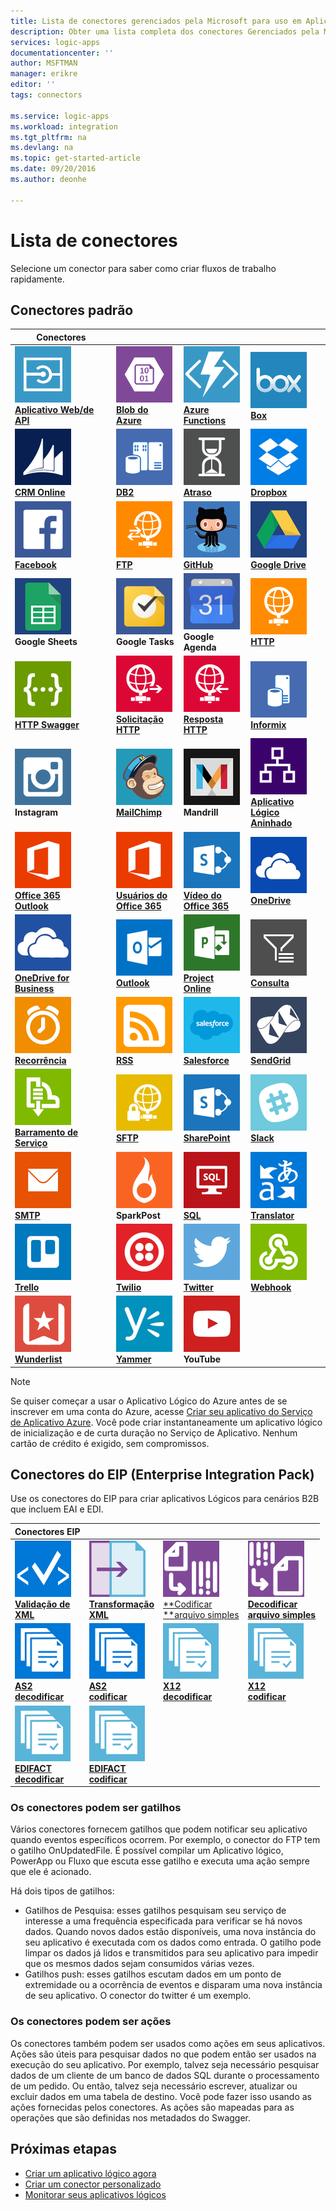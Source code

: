 ```yaml
---
title: Lista de conectores gerenciados pela Microsoft para uso em Aplicativos Lógicos do Microsoft Azure | Microsoft Docs
description: Obter uma lista completa dos conectores Gerenciados pela Microsoft que você pode usar para compilar os Aplicativos lógicos no Serviço de Aplicativo do Azure
services: logic-apps
documentationcenter: ''
author: MSFTMAN
manager: erikre
editor: ''
tags: connectors

ms.service: logic-apps
ms.workload: integration
ms.tgt_pltfrm: na
ms.devlang: na
ms.topic: get-started-article
ms.date: 09/20/2016
ms.author: deonhe

---
```

# Lista de conectores
Selecione um conector para saber como criar fluxos de trabalho rapidamente.

## Conectores padrão
| Conectores |  |  |  |
| --- | --- | --- | --- |
| [![Ícone de API][API/Web-Appicon]<br/>**Aplicativo Web/de API**][API/Web-Appdoc] |[![Ícone de API][Azure-Blobicon]<br/>**Blob do Azure**][Azure-Blobdoc] |[![Ícone de API][Azure~Functionsicon]<br/>**Azure<br/>Functions**][Azure~Functionsdoc] |[![Ícone de API][Boxicon]<br/>**Box**][Boxdoc] |
| [![Ícone de API][CRM-Onlineicon]<br/>**CRM Online**][CRM-Onlinedoc] |[![Ícone de API][DB2icon]<br/>**DB2**][db2doc] |[![Ícone de API][Delayicon]<br/>**Atraso**][Delaydoc] |[![Ícone de API][Dropboxicon]<br/>**Dropbox**][Dropboxdoc] |
| [![Ícone de API][Facebookicon]<br/>**Facebook**][Facebookdoc] |[![Ícone de API][FTPicon]<br/>**FTP**][FTPdoc] |[![Ícone de API][GitHubicon]<br/>**GitHub**][GitHubdoc] |[![Ícone de API][Google-Driveicon]<br/>**Google Drive**][Google-Drivedoc] |
| ![Ícone de API][Google-Sheetsicon]<br/>**Google Sheets** |![Ícone de API][Google-Tasksicon]<br/>**Google Tasks** |![Ícone de API][Google~Calendaricon]<br/>**Google<br/>Agenda** |[![Ícone de API][HTTPicon]<br/>**HTTP**][HTTPdoc] |
| [![Ícone de API][HTTP-Swaggericon]<br/>**HTTP Swagger**][HTTP-Swaggerdoc] |[![Ícone de API][HTTP~Requesticon]<br/>**Solicitação <br/>HTTP**][HTTP~Requestdoc] |[![Ícone de API][HTTP~Responseicon]<br/>**Resposta<br/>HTTP**][HTTP~Responsedoc] |[![Ícone de API][Informixicon]<br/>**Informix**][informixdoc] |
| ![Ícone de API][Instagramicon]<br/>**Instagram** |[![Ícone de API][MailChimpicon]<br/>**MailChimp**][MailChimpdoc] |![Ícone de API][Mandrillicon]<br/>**Mandrill** |[![Ícone de API][Nested~Logic-Appicon]<br/>**Aplicativo Lógico<br/>Aninhado**][Nested~Logic-Appdoc] |
| [![Ícone de API][Office-365~Outlookicon]<br/>**Office 365<br/>Outlook**][Office-365~Outlookdoc] |[![Ícone de API][Office-365~Usersicon]<br/>**Usuários do<br/>Office 365**][Office-365~Usersdoc] |[![Ícone de API][Office-365~Videoicon]<br/>**Vídeo do<br/>Office 365**][Office-365~Videodoc] |[![Ícone de API][OneDriveicon]<br/>**OneDrive**][OneDrivedoc] |
| [![Ícone de API][OneDrive-for~Businessicon]<br/>**OneDrive for<br/>Business**][OneDrive-for~Businessdoc] |[![Ícone de API][Outlookicon]<br/>**Outlook**][Outlookdoc] |[![Ícone de API][Project-Onlineicon]<br/>**Project Online**][Project-Onlinedoc] |[![Ícone de API][Queryicon]<br/>**Consulta**][Querydoc] |
| [![Ícone de API][Recurrenceicon]<br/>**Recorrência**][Recurrencedoc] |[![Ícone de API][RSSicon]<br/>**RSS**][RSSdoc] |[![Ícone de API][Salesforceicon]<br/>**Salesforce**][Salesforcedoc] |[![Ícone de API][SendGridicon]<br/>**SendGrid**][SendGriddoc] |
| [![Ícone de API][Service-Busicon]<br/>**Barramento de Serviço**][Service-Busdoc] |[![Ícone de API][SFTPicon]<br/>**SFTP**][SFTPdoc] |[![Ícone de API][SharePointicon]<br/>**SharePoint**][SharePointdoc] |[![Ícone de API][Slackicon]<br/>**Slack**][Slackdoc] |
| [![Ícone de API][SMTPicon]<br/>**SMTP**][SMTPdoc] |![Ícone de API][SparkPosticon]<br/>**SparkPost** |[![Ícone de API][SQLicon]<br/>**SQL**][SQLdoc] |[![Ícone de API][Translatoricon]<br/>**Translator**][Translatordoc] |
| [![Ícone de API][Trelloicon]<br/>**Trello**][Trellodoc] |[![Ícone de API][Twilioicon]<br/>**Twilio**][Twiliodoc] |[![Ícone de API][Twittericon]<br/>**Twitter**][Twitterdoc] |[![Ícone de API][Webhookicon]<br/>**Webhook**][Webhookdoc] |
| [![Ícone de API][Wunderlisticon]<br/>**Wunderlist**][Wunderlistdoc] |[![Ícone de API][Yammericon]<br/>**Yammer**][Yammerdoc] |![Ícone de API][YouTubeicon]<br/>**YouTube** | |

> [!NOTE]
> Se quiser começar a usar o Aplicativo Lógico do Azure antes de se inscrever em uma conta do Azure, acesse [Criar seu aplicativo do Serviço de Aplicativo Azure](https://tryappservice.azure.com/?appservice=logic). Você pode criar instantaneamente um aplicativo lógico de inicialização e de curta duração no Serviço de Aplicativo. Nenhum cartão de crédito é exigido, sem compromissos.
> 
> 

## Conectores do EIP (Enterprise Integration Pack)
Use os conectores do EIP para criar aplicativos Lógicos para cenários B2B que incluem EAI e EDI.

| Conectores EIP |  |  |  |
| --- | --- | --- | --- |
| [![Ícone de API][xmlvalidateicon]<br/>**Validação de<br/>XML**][xmlvalidatedoc] |[![Ícone de API][xmltransformicon]<br/>**Transformação<br/> XML**][xmltransformdoc] |[![Ícone de API][flatfileicon]<br/>**Codificar</br>**arquivo simples][flatfiledoc] |[![Ícone de API][flatfiledecodeicon]<br/>**Decodificar</br>arquivo simples**][flatfiledecodedoc] |
| [![Ícone de API][as2icon]<br/>**AS2</br>decodificar**][as2decode] |[![Ícone de API][as2icon]<br/>**AS2</br>codificar**][as2encode] |[![Ícone de API][x12icon]<br/>**X12</br>decodificar**][x12decode] |[![Ícone de API][x12icon]<br/>**X12</br>codificar**][x12encode] |
| [![Ícone de API][x12icon]<br/>**EDIFACT</br>decodificar**][EDIFACTdecode] |[![Ícone de API][x12icon]<br/>**EDIFACT</br>codificar**][EDIFACTencode] | | |

<!-- TODO: Add Functions, App Service, and Nested Workflow Icons -->
### Os conectores podem ser gatilhos
Vários conectores fornecem gatilhos que podem notificar seu aplicativo quando eventos específicos ocorrem. Por exemplo, o conector do FTP tem o gatilho OnUpdatedFile. É possível compilar um Aplicativo lógico, PowerApp ou Fluxo que escuta esse gatilho e executa uma ação sempre que ele é acionado.

Há dois tipos de gatilhos:

* Gatilhos de Pesquisa: esses gatilhos pesquisam seu serviço de interesse a uma frequência especificada para verificar se há novos dados. Quando novos dados estão disponíveis, uma nova instância do seu aplicativo é executada com os dados como entrada. O gatilho pode limpar os dados já lidos e transmitidos para seu aplicativo para impedir que os mesmos dados sejam consumidos várias vezes.
* Gatilhos push: esses gatilhos escutam dados em um ponto de extremidade ou a ocorrência de eventos e disparam uma nova instância de seu aplicativo. O conector do twitter é um exemplo.

### Os conectores podem ser ações
Os conectores também podem ser usados como ações em seus aplicativos. Ações são úteis para pesquisar dados no que podem então ser usados na execução do seu aplicativo. Por exemplo, talvez seja necessário pesquisar dados de um cliente de um banco de dados SQL durante o processamento de um pedido. Ou então, talvez seja necessário escrever, atualizar ou excluir dados em uma tabela de destino. Você pode fazer isso usando as ações fornecidas pelos conectores. As ações são mapeadas para as operações que são definidas nos metadados do Swagger.

## Próximas etapas
* [Criar um aplicativo lógico agora](../app-service-logic/app-service-logic-create-a-logic-app.md)
* [Criar um conector personalizado](../app-service-logic/app-service-logic-create-api-app.md)
* [Monitorar seus aplicativos lógicos](../app-service-logic/app-service-logic-monitor-your-logic-apps.md)

<!--Connectors Documentation-->
[azure-blobdoc]: ./connectors-create-api-azureblobstorage.md "Conecte-se ao Blob do Azure para gerenciar arquivos no seu contêiner de blob."
[boxDoc]: ./connectors-create-api-box.md "Conecta-se a caixa e pode carregar, obter, excluir, listar e mais tarefas de arquivo."
[crm-onlinedoc]: ./connectors-create-api-crmonline.md "Conecte-se ao Dynamics CRM Online e faça mais com os dados do CRM Online."
[db2doc]: ./connectors-create-api-db2.md "Conecte-se ao IBM DB2 na nuvem ou no local para atualizar uma linha, obter uma tabela e muito mais."
[dropboxdoc]: ./connectors-create-api-dropbox.md "Conecte-se ao Dropbox e pode obter, excluir, listar e mais tarefas de arquivo."
[facebookdoc]: ./connectors-create-api-facebook.md "Conecte-se ao Facebook para postar em uma linha do tempo, receber um feed de página e muito mais."
[ftpdoc]: ./connectors-create-api-ftp.md "Conecta-se a um servidor FTP / FTPS e executa tarefas FTP diferentes, incluindo carregar, obter, excluir arquivos e muito mais."
[google-drivedoc]: ./connectors-create-api-googledrive.md "Conecte-se ao GoogleDrive e interaja com os dados."
[informixdoc]: ./connectors-create-api-informix.md "Conecte-se ao Informix na nuvem ou no local para ler uma linha, listar as tabelas e muito mais."
[translatordoc]: ./connectors-create-api-microsofttranslator.md
[office-365~outlookdoc]: ./connectors-create-api-office365-outlook.md "O Conector do Office 365 pode enviar e receber emails, gerenciar seu calendário e gerenciar seus contatos usando sua conta do Office 365."
[office-365~usersdoc]: ./connectors-create-api-office365-users.md
[office-365~videodoc]: ./connectors-create-api-office365-video.md
[onedrivedoc]: ./connectors-create-api-onedrive.md "Se conecta ao seu Microsoft OneDrive pessoal e carrega, exclui, lista arquivos e muito mais."
[onedrive-for~businessdoc]: ./connectors-create-api-onedriveforbusiness.md "Conecta seu Microsoft OneDrive corporativo e carrega, exclui, lista os arquivos e muito mais."
[outlookdoc]: ./connectors-create-api-outlook.md "Conecte sua caixa de correio do Outlook e acesse seu email e muito mais."
[project-onlinedoc]: ./connectors-create-api-projectonline.md "Conecta o Microsoft Project Online."
[rssdoc]: ./connectors-create-api-rss.md "O conector RSS permite que os usuários publiquem e recuperem itens de feed. Também permite que os usuários inicializem operações quando um novo item é publicado no feed."
[salesforcedoc]: ./connectors-create-api-salesforce.md "Conecte-se à sua conta da equipe de vendas e gerencia contas, clientes potenciais, oportunidades e muito mais."
[sendgriddoc]: ./connectors-create-api-sendgrid.md "Conecta o Microsoft Project Online."
[service-busdoc]: ./connectors-create-api-servicebus.md "Pode enviar mensagens de tópicos e filas do Barramento de Serviço e receber mensagens de assinaturas e filas do Barramento de Serviço."
[sharepointdoc]: ./connectors-create-api-sharepointonline.md "Conecta-se ao SharePoint Online para gerenciar documentos e itens de lista."
[slackdoc]: ./connectors-create-api-slack.md "Conecte-se à margem de atraso e poste mensagens em canais de margem de atraso."
[sftpdoc]: ./connectors-create-api-sftp.md "Conecta-se ao SFTP e pode carregar, obter, excluir arquivos e muito mais."
[githubdoc]: ./connectors-create-api-github.md "Conecta o GitHub e pode acompanhar os problemas."
[mailchimpdoc]: ./connectors-create-api-mailchimp.md "Envie Email Melhor."
[smtpdoc]: ./connectors-create-api-smtp.md "Conecta-se a um servidor SMTP e pode enviar emails com anexos."
[sqldoc]: ./connectors-create-api-sqlazure.md "Conecte-se ao Banco de Dados SQL Azure. Você pode criar, atualizar, obter e excluir entradas em uma tabela de banco de dados SQL."
[trellodoc]: ./connectors-create-api-trello.md "Trello é a maneira gratuita, flexível e visual de organizar qualquer coisa com qualquer pessoa."
[twiliodoc]: ./connectors-create-api-twilio.md "Conecta-se a Twilio e pode enviar e receber mensagens, obter os números disponíveis, gerenciar de números de telefone de entrada e muito mais."
[twitterdoc]: ./connectors-create-api-twitter.md "Se conecta ao Twitter e obtém cronogramas, posta tweets e muito mais."
[wunderlistdoc]: ./connectors-create-api-wunderlist.md "Mantenha sua vida sincronizada."
[yammerdoc]: ./connectors-create-api-yammer.md "Conecta-se no Yammer para postar mensagens e obter novas mensagens."
[as2doc]: ../app-service-logic/app-service-logic-enterprise-integration-as2.md "Saiba mais sobre a integração corporativa do AS2."
[x12doc]: ../app-service-logic/app-service-logic-enterprise-integration-x12.md "Saiba mais sobre a integração corporativa do X12"
[flatfiledoc]: ../app-service-logic/app-service-logic-enterprise-integration-flatfile.md "Saiba mais sobre o arquivo simples de integração corporativa."
[flatfiledecodedoc]: ../app-service-logic/app-service-logic-enterprise-integration-flatfile.md "Saiba mais sobre o arquivo simples de integração corporativa."
[xmlvalidatedoc]: ../app-service-logic/app-service-logic-enterprise-integration-xml-validation.md "Saiba mais sobre a validação de XML de integração corporativa."
[xmltransformdoc]: ../app-service-logic/app-service-logic-enterprise-integration-transform.md "Saiba mais sobre as transformações de integração corporativa."
[as2decode]: ..//app-service-logic/app-service-logic-enterprise-integration-as2-decode.md "Saiba mais sobre a decodificação AS2 de integração corporativa"
[as2encode]: ..//app-service-logic/app-service-logic-enterprise-integration-as2-encode.md "Saiba mais sobre a codificação AS2 de integração corporativa"
[X12decode]: ..//app-service-logic/app-service-logic-enterprise-integration-X12-decode.md "Saiba mais sobre a decodificação X12 de integração corporativa"
[X12encode]: ..//app-service-logic/app-service-logic-enterprise-integration-X12-encode.md "Saiba mais sobre a codificação X12 de integração corporativa"
[EDIFACTdecode]: ..//app-service-logic/app-service-logic-enterprise-integration-EDIFACT-decode.md "Saiba mais sobre a decodificação EDIFACT de integração corporativa"
[EDIFACTencode]: ..//app-service-logic/app-service-logic-enterprise-integration-EDIFACT-encode.md "Saiba mais sobre a codificação EDIFACT de integração corporativa"
[httpdoc]: ./connectors-native-http.md "Conector HTTP para fazer chamadas HTTP."
[http~requestdoc]: ./connectors-native-reqres.md "Ações de solicitação e resposta."
[http~responsedoc]: ./connectors-native-reqres.md "Ações de solicitação e resposta."
[delaydoc]: ./connectors-native-delay.md "Saiba mais sobre a ação de atraso."
[http-swaggerdoc]: ./connectors-native-http-swagger.md "Conector de Swagger + HTTP para fazer chamadas HTTP."
[querydoc]: ./connectors-native-query.md "Ação de consulta para selecionar e filtrar matrizes."
[webhookdoc]: ./connectors-native-webhook.md "Ação Webhook e gatilho para aplicativos lógicos."
[azure~functionsdoc]: ../app-service-logic/app-service-logic-azure-functions.md "Integre aplicativos lógicos no Azure Functions."
[api/web-appdoc]: ../app-service-logic/app-service-logic-custom-hosted-api.md "Integre aplicativos lógicos a Aplicativos de API do Serviço de Aplicativo."
[nested~logic-appdoc]: ../app-service-logic/app-service-logic-http-endpoint.md "Integre aplicativos lógicos a um fluxo de trabalho aninhado."
[recurrencedoc]: ./connectors-native-recurrence.md "Gatilho de recorrência para aplicativos lógicos."
[google-sheetsdoc]: ./connectors-create-api-googlesheet.md "Conecta-se ao Google Sheets e pode modificar planilhas."
[google-tasksdoc]: ./connectors-create-api-googletasks.md "Conecta-se ao Google Tasks e pode gerenciar tarefas."
[google~calendardoc]: ./connectors-create-api-googlecalendar.md "Conecta-se ao Google Agenda e pode gerenciar o calendário."
[instagramdoc]: ./connectors-create-api-instagram.md "Conecta-se ao Instagram e pode disparar ou agir em relação a eventos."
[mandrilldoc]: ./connectors-create-api-mandrill.md "Conecta-se ao Mandrill e pode ser usado para comunicação."
[youtubedoc]: ./connectors-create-api-youtube.md "Conecta-se ao YouTube e pode interagir com vídeos e canais."
[sparkpostdoc]: ./connectors-create-api-sparkpost.md "Conecta-se ao SparkPost e pode ser usado para comunicação."

<!--Icon references-->
[Azure-Blobicon]: ./media/apis-list/azureblob.png
[Azure~Functionsicon]: ./media/apis-list/function.png
[Boxicon]: ./media/apis-list/box.png
[CRM-Onlineicon]: ./media/apis-list/dynamicscrmonline.png
[DB2icon]: ./media/apis-list/db2.png
[Dropboxicon]: ./media/apis-list/dropbox.png
[Facebookicon]: ./media/apis-list/facebook.png
[FTPicon]: ./media/apis-list/ftp.png
[GitHubicon]: ./media/apis-list/github.png
[Google-Driveicon]: ./media/apis-list/googledrive.png
[Google~Calendaricon]: ./media/apis-list/googlecalendar.png
[Google-Tasksicon]: ./media/apis-list/googletasks.png
[Google-Sheetsicon]: ./media/apis-list/googlesheet.png
[HTTPicon]: ./media/apis-list/http.png
[HTTP~Requesticon]: ./media/apis-list/request.png
[HTTP~Responseicon]: ./media/apis-list/response.png
[Informixicon]: ./media/apis-list/informix.png
[MailChimpicon]: ./media/apis-list/mailchimp.png
[Translatoricon]: ./media/apis-list/microsofttranslator.png
[Office-365~Outlookicon]: ./media/apis-list/office365.png
[Office-365~Usersicon]: ./media/apis-list/office365.png
[Office-365~Videoicon]: ./media/apis-list/sharepointonline.png
[OneDriveicon]: ./media/apis-list/onedrive.png
[OneDrive-for~Businessicon]: ./media/apis-list/onedriveforbusiness.png
[Outlookicon]: ./media/apis-list/outlook.png
[Project-Onlineicon]: ./media/apis-list/projectonline.png
[RSSicon]: ./media/apis-list/rss.png
[Salesforceicon]: ./media/apis-list/salesforce.png
[SendGridicon]: ./media/apis-list/sendgrid.png
[Service-Busicon]: ./media/apis-list/servicebus.png
[SFTPicon]: ./media/apis-list/sftp.png
[SharePointicon]: ./media/apis-list/sharepointonline.png
[Slackicon]: ./media/apis-list/slack.png
[SMTPicon]: ./media/apis-list/smtp.png
[SQLicon]: ./media/apis-list/sql.png
[Trelloicon]: ./media/apis-list/trello.png
[Twilioicon]: ./media/apis-list/twilio.png
[Twittericon]: ./media/apis-list/twitter.png
[Wunderlisticon]: ./media/apis-list/wunderlist.png
[Yammericon]: ./media/apis-list/yammer.png
[Mandrillicon]: ./media/apis-list/mandrill.png
[SparkPosticon]: ./media/apis-list/sparkpost.png
[Instagramicon]: ./media/apis-list/instagram.png
[YouTubeicon]: ./media/apis-list/youtube.png
[Delayicon]: ./media/apis-list/delay.png
[HTTP-Swaggericon]: ./media/apis-list/http_swagger.png
[Queryicon]: ./media/apis-list/query.png
[Webhookicon]: ./media/apis-list/webhook.png
[API/Web-Appicon]: ./media/apis-list/api.png
[Nested~Logic-Appicon]: ./media/apis-list/workflow.png
[Recurrenceicon]: ./media/apis-list/recurrence.png

<!-- EIP Icons -->
[as2icon]: ./media/apis-list/as2new.png
[x12icon]: ./media/apis-list/x12new.png
[flatfileicon]: ./media/apis-list/flatfileencoding.png
[flatfiledecodeicon]: ./media/apis-list/flatfiledecoding.png
[xmlvalidateicon]: ./media/apis-list/xmlvalidation.png
[xmltransformicon]: ./media/apis-list/xsltransform.png

<!---HONumber=AcomDC_0921_2016-->